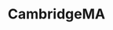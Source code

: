 ---
title: CambridgeMA
crosslinks:
- autotldr
- Political_Revolution
- BostonMeshnet
- im14andthisisdeep
---